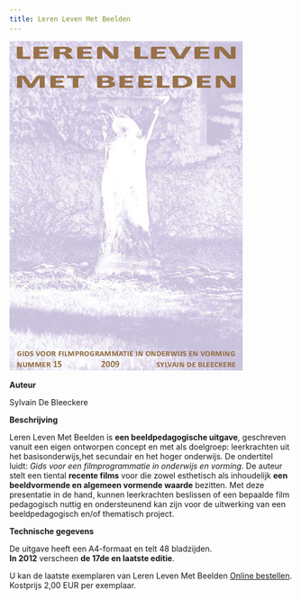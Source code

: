 ```yaml
---
title: Leren Leven Met Beelden
---
```


![](./llb.jpg)

**Auteur**

Sylvain De Bleeckere

**Beschrijving**

Leren Leven Met Beelden is **een beeldpedagogische uitgave**, geschreven vanuit een eigen ontworpen concept en met als doelgroep: leerkrachten uit het basisonderwijs,het secundair en het hoger onderwijs. De ondertitel luidt: _Gids voor een filmprogrammatie in onderwijs en vorming._ De auteur stelt een tiental **recente films** voor die zowel esthetisch als inhoudelijk **een beeldvormende en algemeen vormende waarde** bezitten. Met deze presentatie in de hand, kunnen leerkrachten beslissen of een bepaalde film pedagogisch nuttig en ondersteunend kan zijn voor de uitwerking van een beeldpedagogisch en/of thematisch project.

**Technische gegevens**

De uitgave heeft een A4-formaat en telt 48 bladzijden.  
**In 2012** verscheen **de 17de en laatste editie**.  

U kan de laatste exemplaren van Leren Leven Met Beelden [Online bestellen](/shop/). Kostprijs 2,00 EUR per exemplaar.

